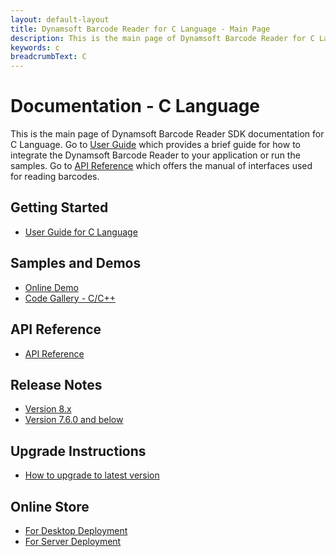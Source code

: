 ```yaml
---
layout: default-layout
title: Dynamsoft Barcode Reader for C Language - Main Page
description: This is the main page of Dynamsoft Barcode Reader for C Language.
keywords: c
breadcrumbText: C
---
```


# Documentation - C Language

This is the main page of Dynamsoft Barcode Reader SDK documentation for C Language. Go to [User Guide](#getting-started) which provides a brief guide for how to integrate the Dynamsoft Barcode Reader to your application or run the samples. Go to [API Reference](#api-reference) which offers the manual of interfaces used for reading barcodes.



## Getting Started
- [User Guide for C Language](user-guide.md)

## Samples and Demos

- <a href="https://demo.dynamsoft.com/barcode-reader/" target="_blank">Online Demo</a>
- <a href="https://www.dynamsoft.com/barcode-reader/resources/code-gallery/?tag=c/c++" target="_blank">Code Gallery - C/C++</a>

## API Reference
- [API Reference](api-reference/index.md)

## Release Notes
- [Version 8.x](release-notes/c-8.md)
- [Version 7.6.0 and below](release-notes/c-7.md)

## Upgrade Instructions
- [How to upgrade to latest version](upgrade-instruction.md)

## Online Store

- <a href="https://www.dynamsoft.com/store/dynamsoft-barcode-reader/#desktop" target="_blank">For Desktop Deployment</a>
- <a href="https://www.dynamsoft.com/store/dynamsoft-barcode-reader/#server" target="_blank">For Server Deployment</a>

